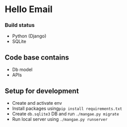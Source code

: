 # Hello Email

### Build status 

* Python (Django)
* SQLite 

## Code base contains 
* Db model
* APIs 

## Setup for development
* Create and activate env
* Install packages using`pip install requirements.txt`
* Create `db.sqlite3` DB and run `./mangae.py migrate`
* Run local server using `./mangae.py runserver`
